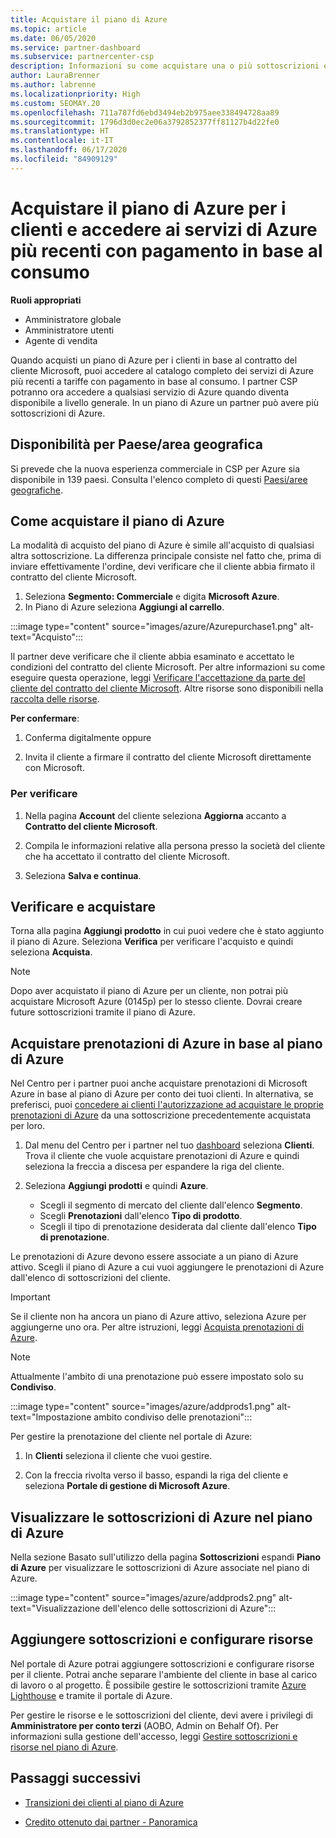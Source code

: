 ```yaml
---
title: Acquistare il piano di Azure
ms.topic: article
ms.date: 06/05/2020
ms.service: partner-dashboard
ms.subservice: partnercenter-csp
description: Informazioni su come acquistare una o più sottoscrizioni e prenotazioni di Azure, configurare le risorse e visualizzare o aggiungere sottoscrizioni usando il piano di Azure.
author: LauraBrenner
ms.author: labrenne
ms.localizationpriority: High
ms.custom: SEOMAY.20
ms.openlocfilehash: 711a787fd6ebd3494eb2b975aee338494728aa89
ms.sourcegitcommit: 1796d3d0ec2e06a3792852377ff81127b4d22fe0
ms.translationtype: HT
ms.contentlocale: it-IT
ms.lasthandoff: 06/17/2020
ms.locfileid: "84909129"
---
```

# <a name="purchase-the-azure-plan-for-customers--access-the-latest-azure-services-at-pay-as-you-go-rates"></a>Acquistare il piano di Azure per i clienti e accedere ai servizi di Azure più recenti con pagamento in base al consumo

**Ruoli appropriati**
- Amministratore globale
- Amministratore utenti
- Agente di vendita

Quando acquisti un piano di Azure per i clienti in base al contratto del cliente Microsoft, puoi accedere al catalogo completo dei servizi di Azure più recenti a tariffe con pagamento in base al consumo. I partner CSP potranno ora accedere a qualsiasi servizio di Azure quando diventa disponibile a livello generale. In un piano di Azure un partner può avere più sottoscrizioni di Azure. 

## <a name="countryregion-availability"></a>Disponibilità per Paese/area geografica
Si prevede che la nuova esperienza commerciale in CSP per Azure sia disponibile in 139 paesi. Consulta l'elenco completo di questi [Paesi/aree geografiche](https://query.prod.cms.rt.microsoft.com/cms/api/am/binary/RE3QN0x). 

## <a name="how-to-purchase-azure-plan"></a>Come acquistare il piano di Azure

La modalità di acquisto del piano di Azure è simile all'acquisto di qualsiasi altra sottoscrizione. La differenza principale consiste nel fatto che, prima di inviare effettivamente l'ordine, devi verificare che il cliente abbia firmato il contratto del cliente Microsoft.

1. Seleziona **Segmento: Commerciale** e digita **Microsoft Azure**. 
2. In Piano di Azure seleziona **Aggiungi al carrello**.

:::image type="content" source="images/azure/Azurepurchase1.png" alt-text="Acquisto":::

Il partner deve verificare che il cliente abbia esaminato e accettato le condizioni del contratto del cliente Microsoft. Per altre informazioni su come eseguire questa operazione, leggi [Verificare l'accettazione da parte del cliente del contratto del cliente Microsoft](https://docs.microsoft.com/partner-center/confirm-customer-agreement). Altre risorse sono disponibili nella [raccolta delle risorse](https://partner.microsoft.com/resources/collection/Microsoft-Customer-Agreement-in-the-CSP-program#/).

**Per confermare**: 

1. Conferma digitalmente oppure

2. Invita il cliente a firmare il contratto del cliente Microsoft direttamente con Microsoft. 

### <a name="to-confirm"></a>Per verificare 

1. Nella pagina **Account** del cliente seleziona **Aggiorna** accanto a **Contratto del cliente Microsoft**.  

2. Compila le informazioni relative alla persona presso la società del cliente che ha accettato il contratto del cliente Microsoft.

3. Seleziona **Salva e continua**.  

## <a name="review-and-buy"></a>Verificare e acquistare

Torna alla pagina **Aggiungi prodotto**  in cui puoi vedere che è stato aggiunto il piano di Azure. Seleziona **Verifica** per verificare l'acquisto e quindi seleziona **Acquista**. 

>[!Note]
>Dopo aver acquistato il piano di Azure per un cliente, non potrai più acquistare Microsoft Azure (0145p) per lo stesso cliente. Dovrai creare future sottoscrizioni tramite il piano di Azure.

## <a name="purchase-azure-reservations-under-the-azure-plan"></a>Acquistare prenotazioni di Azure in base al piano di Azure 
  
Nel Centro per i partner puoi anche acquistare prenotazioni di Microsoft Azure in base al piano di Azure per conto dei tuoi clienti. In alternativa, se preferisci, puoi [concedere ai clienti l'autorizzazione ad acquistare le proprie prenotazioni di Azure](give-customers-permission.md) da una sottoscrizione precedentemente acquistata per loro.

1. Dal menu del Centro per i partner nel tuo [dashboard](https://partner.microsoft.com/dashboard/) seleziona **Clienti**. Trova il cliente che vuole acquistare prenotazioni di Azure e quindi seleziona la freccia a discesa per espandere la riga del cliente.

2. Seleziona **Aggiungi prodotti** e quindi **Azure**. 

   - Scegli il segmento di mercato del cliente dall'elenco **Segmento**.
   - Scegli **Prenotazioni** dall'elenco **Tipo di prodotto**.
   - Scegli il tipo di prenotazione desiderata dal cliente dall'elenco **Tipo di prenotazione**.

Le prenotazioni di Azure devono essere associate a un piano di Azure attivo. Scegli il piano di Azure a cui vuoi aggiungere le prenotazioni di Azure dall'elenco di sottoscrizioni del cliente. 

>[!Important] 
>Se il cliente non ha ancora un piano di Azure attivo, seleziona Azure per aggiungerne uno ora. Per altre istruzioni, leggi [Acquista prenotazioni di Azure](https://docs.microsoft.com/partner-center/azure-reservations-buying#purchase-azure-reservations).

>[!Note] 
>Attualmente l'ambito di una prenotazione può essere impostato solo su **Condiviso**. 

:::image type="content" source="images/azure/addprods1.png" alt-text="Impostazione ambito condiviso delle prenotazioni":::

Per gestire la prenotazione del cliente nel portale di Azure: 

1. In **Clienti** seleziona il cliente che vuoi gestire. 

2. Con la freccia rivolta verso il basso, espandi la riga del cliente e seleziona **Portale di gestione di Microsoft Azure**.  
 
## <a name="view-azure-subscriptions-under-the-azure-plan"></a>Visualizzare le sottoscrizioni di Azure nel piano di Azure

Nella sezione Basato sull'utilizzo della pagina **Sottoscrizioni** espandi **Piano di Azure** per visualizzare le sottoscrizioni di Azure associate nel piano di Azure.

:::image type="content" source="images/azure/addprods2.png" alt-text="Visualizzazione dell'elenco delle sottoscrizioni di Azure"::: 


## <a name="add-subscriptions-and-configure-resources"></a>Aggiungere sottoscrizioni e configurare risorse

Nel portale di Azure potrai aggiungere sottoscrizioni e configurare risorse per il cliente. Potrai anche separare l'ambiente del cliente in base al carico di lavoro o al progetto. È possibile gestire le sottoscrizioni tramite [Azure Lighthouse](https://azure.microsoft.com/services/azure-lighthouse/) e tramite il portale di Azure. 

Per gestire le risorse e le sottoscrizioni del cliente, devi avere i privilegi di **Amministratore per conto terzi** (AOBO, Admin on Behalf Of). Per informazioni sulla gestione dell'accesso, leggi [Gestire sottoscrizioni e risorse nel piano di Azure](azure-plan-manage.md).

## <a name="next-steps"></a>Passaggi successivi

- [Transizioni dei clienti al piano di Azure](azure-plan-transition.md)

- [Credito ottenuto dai partner - Panoramica](partner-earned-credit.md)
